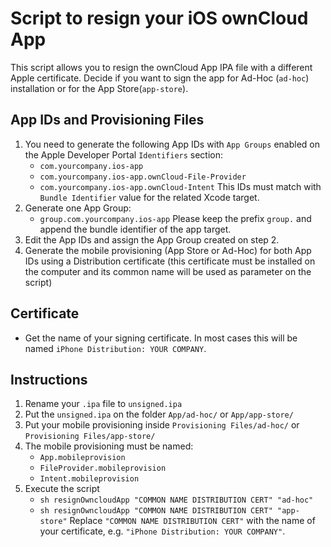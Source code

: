 # Script to resign your iOS ownCloud App

This script allows you to resign the ownCloud App IPA file with a different Apple certificate.
Decide if you want to sign the app for Ad-Hoc (`ad-hoc`) installation or for the App Store(`app-store`).

## App IDs and Provisioning Files

1. You need to generate the following App IDs with `App Groups` enabled on the Apple Developer Portal `Identifiers` section:
	- `com.yourcompany.ios-app`
	- `com.yourcompany.ios-app.ownCloud-File-Provider`
	- `com.yourcompany.ios-app.ownCloud-Intent`
This IDs must match with `Bundle Identifier` value for the related Xcode target.
2. Generate one App Group:
	- `group.com.yourcompany.ios-app`
Please keep the prefix `group.` and append the bundle identifier of the app target. 
3. Edit the App IDs and assign the App Group created on step 2.
4. Generate the mobile provisioning (App Store or Ad-Hoc) for both App IDs using a Distribution certificate (this certificate must be installed on the computer and its common name will be used as parameter on the script)

## Certificate
- Get the name of your signing certificate. In most cases this will be named `iPhone Distribution: YOUR COMPANY`.

## Instructions

1. Rename your `.ipa` file to `unsigned.ipa`
2. Put the `unsigned.ipa` on the folder `App/ad-hoc/` or `App/app-store/`
3. Put your mobile provisioning inside `Provisioning Files/ad-hoc/` or `Provisioning Files/app-store/`
4. The mobile provisioning must be named:
	- `App.mobileprovision`
	- `FileProvider.mobileprovision`
	- `Intent.mobileprovision`
5. Execute the script
	- `sh resignOwncloudApp "COMMON NAME DISTRIBUTION CERT" "ad-hoc"`
	- `sh resignOwncloudApp "COMMON NAME DISTRIBUTION CERT" "app-store"`
Replace `"COMMON NAME DISTRIBUTION CERT"` with the name of your certificate, e.g. `"iPhone Distribution: YOUR COMPANY"`.
